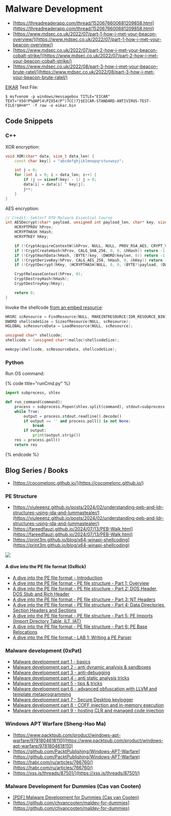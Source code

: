 # Malware Development

- [https://threadreaderapp.com/thread/1520676600681209858.html](https://threadreaderapp.com/thread/1520676600681209858.html)
- [https://www.mdsec.co.uk/2022/07/part-1-how-i-met-your-beacon-overview/](https://www.mdsec.co.uk/2022/07/part-1-how-i-met-your-beacon-overview/)
- [https://www.mdsec.co.uk/2022/07/part-2-how-i-met-your-beacon-cobalt-strike/](https://www.mdsec.co.uk/2022/07/part-2-how-i-met-your-beacon-cobalt-strike/)
- [https://www.mdsec.co.uk/2022/08/part-3-how-i-met-your-beacon-brute-ratel/](https://www.mdsec.co.uk/2022/08/part-3-how-i-met-your-beacon-brute-ratel/)

[EIKAR](https://ru.wikipedia.org/wiki/EICAR-Test-File) Test File:

```
$ msfvenom -p windows/messagebox TITLE="EICAR" TEXT="X5O!P%@AP[4\PZX54(P^)7CC)7}$EICAR-STANDARD-ANTIVIRUS-TEST-FILE!$H+H*" -f raw -o eikar.bin
```




## Code Snippets



### C++

XOR encryption:

```cpp
void XOR(char* data, size_t data_len) {
    const char key[] = "abcdefghjiklmnopqrstuvwxyz";

    int j = 0;
    for (int i = 0; i < data_len; i++) {
        if (j == sizeof(key) - 1) j = 0;
        data[i] = data[i] ^ key[j];
        j++;
    }
}
```

AES encryption:

```cpp
// Credit: Sektor7 RTO Malware Essential Course
int AESDecrypt(char* payload, unsigned int payload_len, char* key, size_t keylen) {
    HCRYPTPROV hProv;
    HCRYPTHASH hHash;
    HCRYPTKEY hKey;

    if (!CryptAcquireContextW(&hProv, NULL, NULL, PROV_RSA_AES, CRYPT_VERIFYCONTEXT)) return -1;
    if (!CryptCreateHash(hProv, CALG_SHA_256, 0, 0, &hHash)) return -1;
    if (!CryptHashData(hHash, (BYTE*)key, (DWORD)keylen, 0)) return -1;
    if (!CryptDeriveKey(hProv, CALG_AES_256, hHash, 0, &hKey)) return -1;
    if (!CryptDecrypt(hKey, (HCRYPTHASH)NULL, 0, 0, (BYTE*)payload, (DWORD*)&payload_len)) return -1;

    CryptReleaseContext(hProv, 0);
    CryptDestroyHash(hHash);
    CryptDestroyKey(hKey);

    return 0;
}
```

Invoke the shellcode [from an embed resource](https://www.ired.team/offensive-security/code-injection-process-injection/loading-and-executing-shellcode-from-portable-executable-resources):

```cpp
HRSRC scResource = FindResource(NULL, MAKEINTRESOURCE(IDR_RESOURCE_BIN1), "RESOURCE_BIN");
DWORD shellcodeSize = SizeofResource(NULL, scResource);
HGLOBAL scResourceData = LoadResource(NULL, scResource);

unsigned char* shellcode;
shellcode = (unsigned char*)malloc(shellcodeSize);

memcpy(shellcode, scResourceData, shellcodeSize);
```



### Python

Run OS command:

{% code title="runCmd.py" %}
```python
import subprocess, shlex

def run_command(command):
	process = subprocess.Popen(shlex.split(command), stdout=subprocess.PIPE, stderr=subprocess.STDOUT, shell=False)
	while True:
		output = process.stdout.readline().decode()
		if output == '' and process.poll() is not None:
			break
		if output:
			print(output.strip())
	res = process.poll()
	return res
```
{% endcode %}




## Blog Series / Books

- [https://cocomelonc.github.io/](https://cocomelonc.github.io/)



### PE Structure

- [https://viuleeenz.github.io/posts/2024/02/understanding-peb-and-ldr-structures-using-ida-and-lummastealer/](https://viuleeenz.github.io/posts/2024/02/understanding-peb-and-ldr-structures-using-ida-and-lummastealer/)
- [https://fareedfauzi.github.io/2024/07/13/PEB-Walk.html](https://fareedfauzi.github.io/2024/07/13/PEB-Walk.html)
- [https://print3m.github.io/blog/x64-winapi-shellcoding](https://print3m.github.io/blog/x64-winapi-shellcoding)

![](https://print3m.github.io/imgs/x64-shellcoding-winapi/pe-structure.png)


#### A dive into the PE file format (0xRick)

- [A dive into the PE file format - Introduction](https://0xrick.github.io/win-internals/pe1/)
- [A dive into the PE file format - PE file structure - Part 1: Overview](https://0xrick.github.io/win-internals/pe2/)
- [A dive into the PE file format - PE file structure - Part 2: DOS Header, DOS Stub and Rich Header](https://0xrick.github.io/win-internals/pe3/)
- [A dive into the PE file format - PE file structure - Part 3: NT Headers](https://0xrick.github.io/win-internals/pe4/)
- [A dive into the PE file format - PE file structure - Part 4: Data Directories, Section Headers and Sections](https://0xrick.github.io/win-internals/pe5/)
- [A dive into the PE file format - PE file structure - Part 5: PE Imports (Import Directory Table, ILT, IAT)](https://0xrick.github.io/win-internals/pe6/)
- [A dive into the PE file format - PE file structure - Part 6: PE Base Relocations](https://0xrick.github.io/win-internals/pe7/)
- [A dive into the PE file format - LAB 1: Writing a PE Parser](https://0xrick.github.io/win-internals/pe8/)



### Malware development (0xPat)

- [Malware development part 1 - basics](https://0xpat.github.io/Malware_development_part_1/)
- [Malware development part 2 - anti dynamic analysis & sandboxes](https://0xpat.github.io/Malware_development_part_2/)
- [Malware development part 3 - anti-debugging](https://0xpat.github.io/Malware_development_part_3/)
- [Malware development part 4 - anti static analysis tricks](https://0xpat.github.io/Malware_development_part_4/)
- [Malware development part 5 - tips & tricks](https://0xpat.github.io/Malware_development_part_5/)
- [Malware development part 6 - advanced obfuscation with LLVM and template metaprogramming](https://0xpat.github.io/Malware_development_part_6/)
- [Malware development part 7 - Secure Desktop keylogger](https://0xpat.github.io/Malware_development_part_7/)
- [Malware development part 8 - COFF injection and in-memory execution](https://0xpat.github.io/Malware_development_part_8/)
- [Malware development part 9 - hosting CLR and managed code injection](https://0xpat.github.io/Malware_development_part_9/)



### Windows APT Warfare (Sheng-Hao Ma)

- [https://www.packtpub.com/product/windows-apt-warfare/9781804618110](https://www.packtpub.com/product/windows-apt-warfare/9781804618110)
- [https://github.com/PacktPublishing/Windows-APT-Warfare](https://github.com/PacktPublishing/Windows-APT-Warfare)
- [https://habr.com/ru/articles/766760/](https://habr.com/ru/articles/766760/)
- [https://xss.is/threads/87501/](https://xss.is/threads/87501/)



### Malware Development for Dummies (Cas van Cooten)

- [[PDF] Malware Development for Dummies (Cas van Cooten)](https://github.com/chvancooten/maldev-for-dummies/blob/main/Slides/Malware%20Development%20for%20Dummies%20-%20Hack%20in%20Paris%2030-06-2022%20%26%2001-07-2022.pdf)
- [https://github.com/chvancooten/maldev-for-dummies](https://github.com/chvancooten/maldev-for-dummies)
